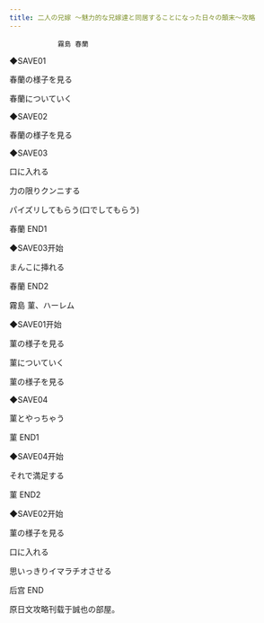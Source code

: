 ```yaml
---
title: 二人の兄嫁 ～魅力的な兄嫁達と同居することになった日々の顛末～攻略
---
```


                霧島 春蘭



◆SAVE01

春蘭の様子を見る

春蘭についていく

◆SAVE02

春蘭の様子を見る

◆SAVE03

口に入れる

力の限りクンニする

パイズリしてもらう(口でしてもらう)



春蘭 END1



◆SAVE03开始

まんこに挿れる



春蘭 END2



霧島 菫、ハーレム



◆SAVE01开始

菫の様子を見る

菫についていく

菫の様子を見る

◆SAVE04

菫とやっちゃう



菫 END1



◆SAVE04开始

それで満足する



菫 END2



◆SAVE02开始

菫の様子を見る

口に入れる

思いっきりイマラチオさせる



后宫 END



原日文攻略刊载于誠也の部屋。


              
